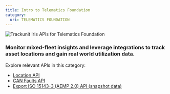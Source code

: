 ```yaml
---
title: Intro to Telematics Foundation
category:
  uri: TELEMATICS FOUNDATION
---
```


![Trackunit Iris APIs for Telematics Foundation](https://cdn.statically.io/gh/trackunit/developer-hub/master/api-docs/apis-telematics-foundation.png)

### Monitor mixed-fleet insights and leverage integrations to track asset locations and gain real world utilization data.

Explore relevant APIs in this category:

- [Location API](https://developers.trackunit.com/reference/location-api-intro)
- [CAN Faults API](https://developers.trackunit.com/reference/can-faults-api)
- [Export ISO 15143-3 (AEMP 2.0) API (snapshot data)](https://developers.trackunit.com/reference/snapshot)
